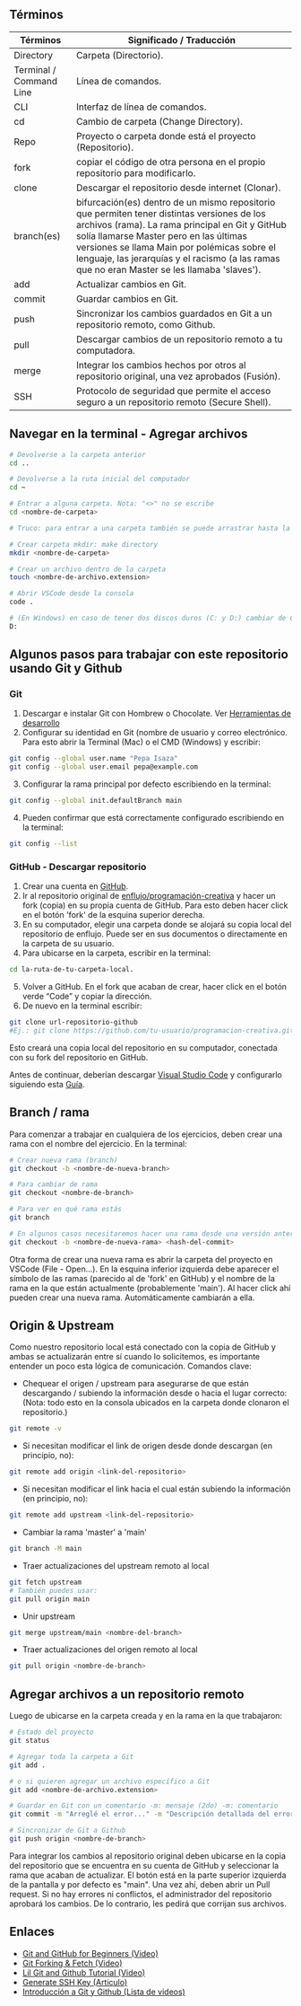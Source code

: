 ## Términos

|Términos|Significado / Traducción|
|----------- | ----------- |
|Directory|Carpeta (Directorio).|
|Terminal / Command Line|Línea de comandos.|
|CLI|Interfaz de línea de comandos.|
|cd|Cambio de carpeta (Change Directory).|
|Repo|Proyecto o carpeta donde está el proyecto (Repositorio).|
|fork|copiar el código de otra persona en el propio repositorio para modificarlo.|
|clone|Descargar el repositorio desde internet (Clonar).|
|branch(es)|bifurcación(es) dentro de un mismo repositorio que permiten tener distintas versiones de los archivos (rama). La rama principal en Git y GitHub solía llamarse Master pero en las últimas versiones se llama Main por polémicas sobre el lenguaje, las jerarquías y el racismo (a las ramas que no eran Master se les llamaba 'slaves'). |
|add|Actualizar cambios en Git.|
|commit|Guardar cambios en Git.|
|push|Sincronizar los cambios guardados en Git a un repositorio remoto, como Github.|
|pull|Descargar cambios de un repositorio remoto a tu computadora.|
|merge|Integrar los cambios hechos por otros al repositorio original, una vez aprobados (Fusión).|
|SSH|Protocolo de seguridad que permite el acceso seguro a un repositorio remoto (Secure Shell).|

## Navegar en la terminal - Agregar archivos

```bash
# Devolverse a la carpeta anterior
cd ..

# Devolverse a la ruta inicial del computador
cd ~

# Entrar a alguna carpeta. Nota: "<>" no se escribe
cd <nombre-de-carpeta>

# Truco: para entrar a una carpeta también se puede arrastrar hasta la terminal.

# Crear carpeta mkdir: make directory
mkdir <nombre-de-carpeta>

# Crear un archivo dentro de la carpeta
touch <nombre-de-archivo.extension>

# Abrir VSCode desde la consola
code .

# (En Windows) en caso de tener dos discos duros (C: y D:) cambiar de C a D
D:
```

## Algunos pasos para trabajar con este repositorio usando Git y Github
### Git

1. Descargar e instalar Git con Hombrew o Chocolate. Ver [Herramientas de desarrollo](/tutoriales/general/herramientas-desarrollo.md)
2. Configurar su identidad en Git (nombre de usuario y correo electrónico. Para esto abrir la Terminal (Mac) o el CMD (Windows) y escribir:
```bash
git config --global user.name "Pepa Isaza"
git config --global user.email pepa@example.com
```
3.  Configurar la rama principal por defecto escribiendo en la terminal:
```bash
git config --global init.defaultBranch main
```
4. Pueden confirmar que está correctamente configurado escribiendo en la terminal: 
```bash
git config --list
```

### GitHub - Descargar repositorio

1. Crear una cuenta en [GitHub](https://github.com/).
2. Ir al repositorio original de [enflujo/programación-creativa](https://github.com/enflujo/programacion-creativa) y hacer un fork (copia) en su propia cuenta de GitHub. Para esto deben hacer click en el botón 'fork' de la esquina superior derecha.
3. En su computador, elegir una carpeta donde se alojará su copia local del repositorio de enflujo. Puede ser en sus documentos o directamente en la carpeta de su usuario.
4. Para ubicarse en la carpeta, escribir en la terminal:
```bash
cd la-ruta-de-tu-carpeta-local. 
```
5. Volver a GitHub. En el fork que acaban de crear, hacer click en el botón verde “Code” y copiar la dirección. 
6. De nuevo en la terminal escribir:
```bash
git clone url-repositorio-github
#Ej.: git clone https://github.com/tu-usuario/programacion-creativa.git
```
Esto creará una copia local del repositorio en su computador, conectada con su fork del repositorio en GitHub.

Antes de continuar, deberían descargar [Visual Studio Code](https://code.visualstudio.com/) y configurarlo siguiendo esta [Guía](../general/editor-codigo.md).

## Branch / rama

Para comenzar a trabajar en cualquiera de los ejercicios, deben crear una rama con el nombre del ejercicio. En la terminal:

```bash
# Crear nueva rama (branch)
git checkout -b <nombre-de-nueva-branch>

# Para cambiar de rama
git checkout <nombre-de-branch>

# Para ver en qué rama estás
git branch

# En algunos casos necesitaremos hacer una rama desde una versión anterior del repositorio. Por ejemplo, al estar trabajando un ejercicio complejo, y tener apuntes de un tutorial. Para subir el tutorial y no el ejercicio, buscar el hash del último commit y agregar al comando de crear rama
git checkout -b <nombre-de-nueva-rama> <hash-del-commit>
```
Otra forma de crear una nueva rama es abrir la carpeta del proyecto en VSCode (File - Open...). En la esquina inferior izquierda debe aparecer el símbolo de las ramas (parecido al de 'fork' en GitHub) y el nombre de la rama en la que están actualmente (probablemente 'main'). Al hacer click ahí pueden crear una nueva rama. Automáticamente cambiarán a ella. 

## Origin & Upstream

Como nuestro repositorio local está conectado con la copia de GitHub y ambas se actualizarán entre sí cuando lo solicitemos, es importante entender un poco esta lógica de comunicación. Comandos clave:


- Chequear el origen / upstream para asegurarse de que están descargando / subiendo la información desde o hacia el lugar correcto:
(Nota: todo esto en la consola ubicados en la carpeta donde clonaron el repositorio.)
```bash
git remote -v
```
- Si necesitan modificar el link de origen desde donde descargan (en principio, no):
```bash
git remote add origin <link-del-repositorio>
```
- Si necesitan modificar el link hacia el cual están subiendo la información (en principio, no):
```bash
git remote add upstream <link-del-repositorio>
```
- Cambiar la rama 'master' a 'main'
```bash
git branch -M main
```
- Traer actualizaciones del upstream remoto al local
```bash
git fetch upstream
# También puedes usar:
git pull origin main
```
- Unir upstream
```bash
git merge upstream/main <nombre-del-branch>
```
- Traer actualizaciones del origen remoto al local
```bash
git pull origin <nombre-de-branch>
```

## Agregar archivos a un repositorio remoto

Luego de ubicarse en la carpeta creada y en la rama en la que trabajaron:

```bash
# Estado del proyecto
git status

# Agregar toda la carpeta a Git
git add .

# o si quieren agregar un archivo específico a Git
git add <nombre-de-archivo.extension>

# Guardar en Git con un comentario -m: mensaje (2do) -m: comentario
git commit -m "Arreglé el error..." -m "Descripción detallada del error"

# Sincronizar de Git a Github
git push origin <nombre-de-branch>
```

Para integrar los cambios al repositorio original deben ubicarse en la copia del repositorio que se encuentra en su cuenta de GitHub y seleccionar la rama que acaban de actualizar. El botón está en la parte superior izquierda de la pantalla y por defecto es "main". Una vez ahí, deben abrir un Pull request. Si no hay errores ni conflictos, el administrador del repositorio aprobará los cambios. De lo contrario, les pedirá que corrijan sus archivos.


## Enlaces

- [Git and GitHub for Beginners (Video)](https://youtu.be/RGOj5yH7evk)
- [Git Forking & Fetch (Video)](hhttps://youtu.be/deEYHVpE1c8) 
- [Lil Git and Github Tutorial (Video)](https://youtu.be/PdLTopQ253g)
- [Generate SSH Key (Articulo)](https://docs.github.com/en/free-pro-team@latest/github/authenticating-to-github/generating-a-new-ssh-key-and-adding-it-to-the-ssh-agent)
- [Introducción a Git y Github (Lista de videos)](https://youtube.com/playlist?list=PLozRqGzj97d02YjR5JVqDwN2K0cAiT7VK) 